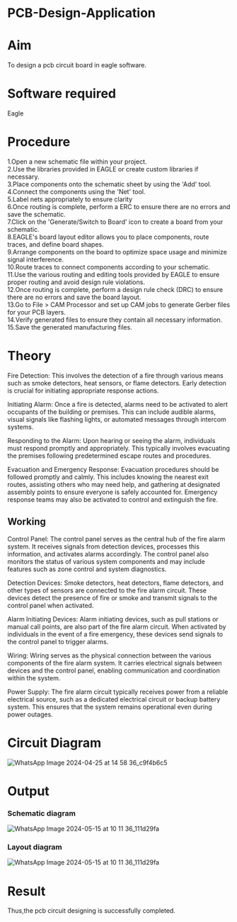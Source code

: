 # PCB-Design-Application
# Aim
To design a pcb circuit board in eagle software.

# Software required
Eagle

# Procedure
1.Open a new schematic file within your project.</br>
2.Use the libraries provided in EAGLE or create custom libraries if necessary.</br>
3.Place components onto the schematic sheet by using the 'Add' tool.</br>
4.Connect the components using the 'Net' tool.</br>
5.Label nets appropriately to ensure clarity</br>
6.Once routing is complete, perform a ERC to ensure there are no errors and save the schematic.</br>
7.Click on the 'Generate/Switch to Board' icon to create a board from your schematic.</br>
8.EAGLE's board layout editor allows you to place components, route traces, and define board shapes.</br>
9.Arrange components on the board to optimize space usage and minimize signal interference.</br>
10.Route traces to connect components according to your schematic.</br>
11.Use the various routing and editing tools provided by EAGLE to ensure proper routing and avoid design rule violations.</br>
12.Once routing is complete, perform a design rule check (DRC) to ensure there are no errors and save the board layout.</br>
13.Go to File > CAM Processor and set up CAM jobs to generate Gerber files for your PCB layers.</br>
14.Verify generated files to ensure they contain all necessary information.</br>
15.Save the generated manufacturing files.</br>

# Theory

Fire Detection: This involves the detection of a fire through various means such as smoke detectors, heat sensors, or flame detectors. Early detection is crucial for initiating appropriate response actions.

Initiating Alarm: Once a fire is detected, alarms need to be activated to alert occupants of the building or premises. This can include audible alarms, visual signals like flashing lights, or automated messages through intercom systems.

Responding to the Alarm: Upon hearing or seeing the alarm, individuals must respond promptly and appropriately. This typically involves evacuating the premises following predetermined escape routes and procedures.

Evacuation and Emergency Response: Evacuation procedures should be followed promptly and calmly. This includes knowing the nearest exit routes, assisting others who may need help, and gathering at designated assembly points to ensure everyone is safely accounted for. Emergency response teams may also be activated to control and extinguish the fire.






## Working 

Control Panel: The control panel serves as the central hub of the fire alarm system. It receives signals from detection devices, processes this information, and activates alarms accordingly. The control panel also monitors the status of various system components and may include features such as zone control and system diagnostics.

Detection Devices: Smoke detectors, heat detectors, flame detectors, and other types of sensors are connected to the fire alarm circuit. These devices detect the presence of fire or smoke and transmit signals to the control panel when activated.

Alarm Initiating Devices: Alarm initiating devices, such as pull stations or manual call points, are also part of the fire alarm circuit. When activated by individuals in the event of a fire emergency, these devices send signals to the control panel to trigger alarms.


Wiring: Wiring serves as the physical connection between the various components of the fire alarm system. It carries electrical signals between devices and the control panel, enabling communication and coordination within the system.

Power Supply: The fire alarm circuit typically receives power from a reliable electrical source, such as a dedicated electrical circuit or backup battery system. This ensures that the system remains operational even during power outages.





# Circuit Diagram

![WhatsApp Image 2024-04-25 at 14 58 36_c9f4b6c5](https://github.com/JeevaMurthy/PCB-Design-Application/assets/147222117/5d83c391-9105-46e2-bf09-bc50b4d2882b)


# Output



### Schematic diagram

![WhatsApp Image 2024-05-15 at 10 11 36_111d29fa](https://github.com/JeevaMurthy/PCB-Design-Application/assets/147222117/2d6c8d79-6df8-4c0f-8927-0ef0694cab74)


### Layout diagram

![WhatsApp Image 2024-05-15 at 10 11 36_111d29fa](https://github.com/JeevaMurthy/PCB-Design-Application/assets/147222117/8af00245-1561-4962-8594-7edb511f648a)


# Result

Thus,the pcb circuit designing is successfully completed.
